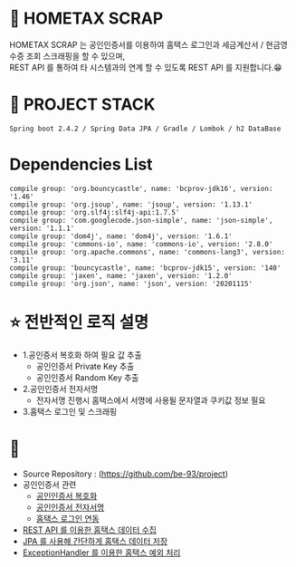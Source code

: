 # :newspaper: HOMETAX SCRAP
HOMETAX SCRAP 는 공인인증서를 이용하여 홈택스 로그인과 세금계산서 / 현금영수증 조회 스크래핑을 할 수 있으며,   
REST API 를 통하여 타 시스템과의 연계 할 수 있도록 REST API 를 지원합니다.:grin:

# :hammer: PROJECT STACK
    Spring boot 2.4.2 / Spring Data JPA / Gradle / Lombok / h2 DataBase
# Dependencies List
    compile group: 'org.bouncycastle', name: 'bcprov-jdk16', version: '1.46'
	compile group: 'org.jsoup', name: 'jsoup', version: '1.13.1'
	compile group: 'org.slf4j:slf4j-api:1.7.5'
	compile group: 'com.googlecode.json-simple', name: 'json-simple', version: '1.1.1'
	compile group: 'dom4j', name: 'dom4j', version: '1.6.1'
	compile group: 'commons-io', name: 'commons-io', version: '2.8.0'
	compile group: 'org.apache.commons', name: 'commons-lang3', version: '3.11'
	compile group: 'bouncycastle', name: 'bcprov-jdk15', version: '140'
	compile group: 'jaxen', name: 'jaxen', version: '1.2.0'
	compile group: 'org.json', name: 'json', version: '20201115'

# :star: 전반적인 로직 설명
- 1.공인증서 복호화 하여 필요 값 추출
  - 공인인증서 Private Key 추출 
  - 공인인증서 Random Key 추출
- 2.공인인증서 전자서명
  - 전자서명 진행시 홈택스에서 서명에 사용될 문자열과 쿠키값 정보 필요
- 3.홈택스 로그인 및 스크래핑


# :pushpin:
- Source Repository : (https://github.com/be-93/project)
- 공인인증서 관련
    - [공인인증서 복호화](/homeTax/공인인증서_복호화.md)
    - [공인인증서 전자서명](/homeTax/공인인증서_전자서명.md)
    - [홈택스 로그인 연동](/homeTax/홈택스_로그인.md)
- [REST API 를 이용한 홈택스 데이터 수집](/homeTax/API_V1.md)
- [JPA 를 사용해 간단하게 홈택스 데이터 저장](/homeTax/API_V2.md)
- [ExceptionHandler 를 이용한 홈택스 예외 처리](/homeTax/홈택스_예외처리.md)

